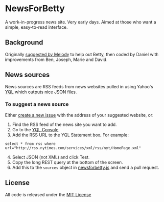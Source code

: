 # NewsForBetty
A work-in-progress news site. Very early days. Aimed at those who want a simple, easy-to-read interface.

## Background

Originally [suggested by Melody](https://melodykramer.github.io/how-betty-who-is-89-gets-her-news/) to help out Betty, then coded by Daniel with improvements from Ben, Joseph, Marie and David.

## News sources

News sources are RSS feeds from news websites pulled in using Yahoo's [YQL](https://developer.yahoo.com/yql/) which outputs nice JSON files.

### To suggest a news source

Either [create a new issue](https://github.com/tagawa/newsforbetty/issues/new) with the address of your suggested website, or:

1. Find the RSS feed of the news site you want to add.
2. Go to the [YQL Console](https://developer.yahoo.com/yql/console/#h=select+*+from+rss+where+url%3D%22http%3A%2F%2Frss.nytimes.com%2Fservices%2Fxml%2Frss%2Fnyt%2FHomePage.xml%22)
3. Add the RSS URL to the YQL Statement box. For example:
  ```
  select * from rss where url="http://rss.nytimes.com/services/xml/rss/nyt/HomePage.xml"
  ```
4. Select JSON (not XML) and click Test.
5. Copy the long REST query at the bottom of the screen.
6. Add this to the ```sources``` object in [newsforbetty.js](https://github.com/tagawa/newsforbetty/blob/gh-pages/js/newsforbetty.js) and send a pull request.

## License

All code is released under the [MIT License](http://opensource.org/licenses/MIT)
